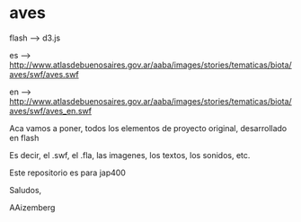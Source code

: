 aves
====

flash --> d3.js

es --> http://www.atlasdebuenosaires.gov.ar/aaba/images/stories/tematicas/biota/aves/swf/aves.swf

en --> http://www.atlasdebuenosaires.gov.ar/aaba/images/stories/tematicas/biota/aves/swf/aves_en.swf

Aca vamos a poner, todos los elementos de proyecto original, desarrollado en flash

Es decir, el .swf, el .fla, las imagenes, los textos, los sonidos, etc.

Este repositorio es para jap400

Saludos,

AAizemberg
